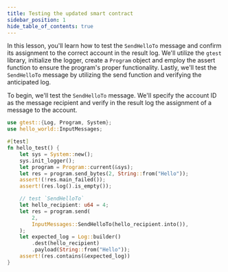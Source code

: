 ```yaml
---
title: Testing the updated smart contract
sidebar_position: 1
hide_table_of_contents: true
---
```


In this lesson, you'll learn how to test the `SendHelloTo` message and confirm its assignment to the correct account in the result log. We'll utilize the `gtest` library, initialize the logger, create a `Program` object and employ the assert function to ensure the program's proper functionality. Lastly, we'll test the `SendHelloTo` message by utilizing the send function and verifying the anticipated log.

To begin, we'll test the `SendHelloTo` message. We'll specify the account ID as the message recipient and verify in the result log the assignment of a message to the account.

```rust title="tests/hello_world_test.rs"
use gtest::{Log, Program, System};
use hello_world::InputMessages;

#[test]
fn hello_test() {
    let sys = System::new();
    sys.init_logger();
    let program = Program::current(&sys);
    let res = program.send_bytes(2, String::from("Hello"));
    assert!(!res.main_failed());
    assert!(res.log().is_empty());

    // test `SendHelloTo`
    let hello_recipient: u64 = 4;
    let res = program.send(
        2,
        InputMessages::SendHelloTo(hello_recipient.into()),
    );
    let expected_log = Log::builder()
        .dest(hello_recipient)
        .payload(String::from("Hello"));
    assert!(res.contains(&expected_log))
}
```
